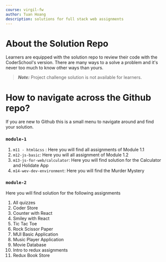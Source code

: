```yaml
---
course: virgil-fw
author: Tuan Hoang
description: solutions for full stack web assignments
---
```


# About the Solution Repo

Learners are equipped with the solution repo to review their code with the CoderSchool's version. There are many ways to a solve a problem and it's never too much to know other ways than yours.


> _**Note:**_ Project challenge solution is not available for learners.

# How to navigate across the Github repo?

If you are new to Github this is a small menu to navigate around and find your solution. 

### `module-1` 

1. `m11 - html&css` : Here you will find all assignments of Module 1.1 
2. `m12-js-basic`: Here you will all assignment of Module 1.2
3. `m13-js-for-web/calculator`:  Here you will find solution for the Calculator and Holidate App
4. `m14-wev-dev-environment`: Here you will find the Murder Mystery


### `module-2` 

Here you will find solution for the following assignments

1. All quizzes
2. Coder Store
3. Counter with React
4. Smiley with React
5. Tic Tac Toe
6. Rock Scissor Paper
7. MUI Basic Application
8. Music Player Application
9. Movie Database 
10. Intro to redux assignments
11. Redux Book Store
